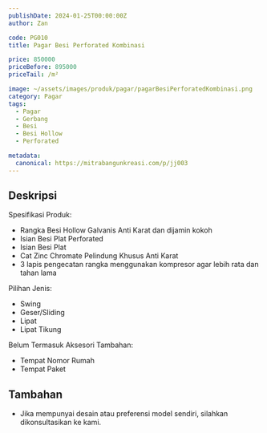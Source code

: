 ```yaml
---
publishDate: 2024-01-25T00:00:00Z
author: Zan

code: PG010
title: Pagar Besi Perforated Kombinasi

price: 850000
priceBefore: 895000
priceTail: /m²

image: ~/assets/images/produk/pagar/pagarBesiPerforatedKombinasi.png
category: Pagar
tags:
  - Pagar
  - Gerbang
  - Besi
  - Besi Hollow
  - Perforated

metadata:
  canonical: https://mitrabangunkreasi.com/p/jj003
---
```


## Deskripsi

Spesifikasi Produk:
- Rangka Besi Hollow Galvanis Anti Karat dan dijamin kokoh
- Isian Besi Plat Perforated
- Isian Besi Plat
- Cat Zinc Chromate Pelindung Khusus Anti Karat
- 3 lapis pengecatan rangka menggunakan kompresor agar lebih rata dan tahan lama

Pilihan Jenis:
- Swing
- Geser/Sliding
- Lipat
- Lipat Tikung

Belum Termasuk Aksesori Tambahan:
- Tempat Nomor Rumah
- Tempat Paket

## Tambahan
- Jika mempunyai desain atau preferensi model sendiri, silahkan dikonsultasikan ke kami.